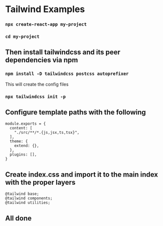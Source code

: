 # Tailwind Examples

### `npx create-react-app my-project`
### `cd my-project`

## Then install tailwindcss and its peer dependencies via npm
### `npm install -D tailwindcss postcss autoprefixer`

This will create the config files
### `npx tailwindcss init -p`

## Configure template paths with the following
```
module.exports = {
  content: [
    "./src/**/*.{js,jsx,ts,tsx}",
  ],
  theme: {
    extend: {},
  },
  plugins: [],
}
```
## Create index.css and import it to the main index with the proper layers
```
@tailwind base;
@tailwind components;
@tailwind utilities;
```

## All done